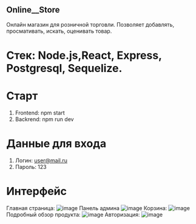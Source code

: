## Online__Store 
Онлайн магазин для розничной торговли. Позволяет добавлять, просмативать, искать, оценивать товар.
# Cтек: Node.js,React, Express, Postgresql, Sequelize.
# Старт
  1. Frontend: npm start
  2. Backrend: npm run dev
# Данные для входа
  1. Логин: user@mail.ru
  2. Пароль: 123
# Интерфейс
Главная страница: ![image](https://user-images.githubusercontent.com/105100908/202908319-c92da6df-b16d-4ec5-a4bc-4c2ef03d81f2.png)
Панель админа ![image](https://github.com/DanyaIT/Online__Store/assets/105100908/a083f07d-2eb9-44f5-8385-7155f5928578)
Корзина: ![image](https://github.com/DanyaIT/Online__Store/assets/105100908/206e248e-9ca9-4b43-bc15-abb3a2cbd295)
Подробный обзор продукта: ![image](https://github.com/DanyaIT/Online__Store/assets/105100908/fd4ee393-7bad-478a-970b-659d00be1ce9)
Авторизация: ![image](https://github.com/DanyaIT/Online__Store/assets/105100908/86f1e67c-7d9f-4e7e-a7d6-f66793ed8172)

 
